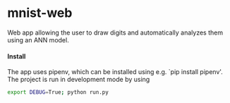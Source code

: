 # mnist-web

Web app allowing the user to draw digits and automatically analyzes them using an ANN model.

#### Install
The app uses pipenv, which can be installed using e.g. `pip install pipenv'. The project is run in development mode by using
```bash
export DEBUG=True; python run.py
```
